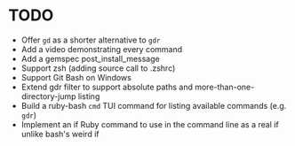 # TODO

- Offer `gd` as a shorter alternative to `gdr`
- Add a video demonstrating every command
- Add a gemspec post_install_message 
- Support zsh (adding source call to .zshrc)
- Support Git Bash on Windows
- Extend gdr filter to support absolute paths and more-than-one-directory-jump listing
- Build a ruby-bash `cmd` TUI command for listing available commands (e.g. `gdr`)
- Implement an if Ruby command to use in the command line as a real if unlike bash's weird if

